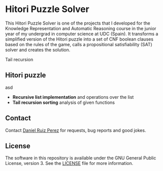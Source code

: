Hitori Puzzle Solver
============

This Hitori Puzzle Solver is one of the projects that I developed for the Knowledge Representation and Automatic Reasoning course in the junior year of my undergrad in computer science at UDC (Spain). It transforms a simplified version of the Hitori puzzle into a set of CNF boolean clauses based on the rules of the game, calls a propositional satisfiability (SAT) solver and creates the solution.


Tail recursion


## Hitori puzzle
asd


- **Recursive list implementation** and operations over the list 
- **Tail recursion sorting** analysis of given functions 


## Contact

Contact [Daniel Ruiz Perez](mailto:druiz072@fiu.edu) for requests, bug reports and good jokes.


## License

The software in this repository is available under the GNU General Public License, version 3. See the [LICENSE](https://github.com/DaniRuizPerez/AutomaticReasoning/blob/master/LICENSE) file for more information.
